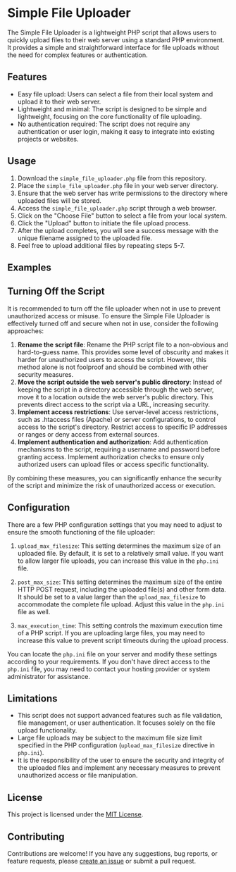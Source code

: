 # Simple File Uploader

The Simple File Uploader is a lightweight PHP script that allows users to quickly upload files to their web server using a standard PHP environment. It provides a simple and straightforward interface for file uploads without the need for complex features or authentication.

## Features

- Easy file upload: Users can select a file from their local system and upload it to their web server.
- Lightweight and minimal: The script is designed to be simple and lightweight, focusing on the core functionality of file uploading.
- No authentication required: The script does not require any authentication or user login, making it easy to integrate into existing projects or websites.

## Usage

1. Download the `simple_file_uploader.php` file from this repository.
2. Place the `simple_file_uploader.php` file in your web server directory.
3. Ensure that the web server has write permissions to the directory where uploaded files will be stored.
4. Access the `simple_file_uploader.php` script through a web browser.
5. Click on the "Choose File" button to select a file from your local system.
6. Click the "Upload" button to initiate the file upload process.
7. After the upload completes, you will see a success message with the unique filename assigned to the uploaded file.
8. Feel free to upload additional files by repeating steps 5-7.

## Examples



## Turning Off the Script

It is recommended to turn off the file uploader when not in use to prevent unauthorized access or misuse.
To ensure the Simple File Uploader is effectively turned off and secure when not in use, consider the following approaches:

1. **Rename the script file**: Rename the PHP script file to a non-obvious and hard-to-guess name. This provides some level of obscurity and makes it harder for unauthorized users to access the script. However, this method alone is not foolproof and should be combined with other security measures.
2. **Move the script outside the web server's public directory**: Instead of keeping the script in a directory accessible through the web server, move it to a location outside the web server's public directory. This prevents direct access to the script via a URL, increasing security.
3. **Implement access restrictions**: Use server-level access restrictions, such as .htaccess files (Apache) or server configurations, to control access to the script's directory. Restrict access to specific IP addresses or ranges or deny access from external sources.
4. **Implement authentication and authorization**: Add authentication mechanisms to the script, requiring a username and password before granting access. Implement authorization checks to ensure only authorized users can upload files or access specific functionality.

By combining these measures, you can significantly enhance the security of the script and minimize the risk of unauthorized access or execution.


## Configuration

There are a few PHP configuration settings that you may need to adjust to ensure the smooth functioning of the file uploader:

1. `upload_max_filesize`: This setting determines the maximum size of an uploaded file. By default, it is set to a relatively small value. If you want to allow larger file uploads, you can increase this value in the `php.ini` file.

2. `post_max_size`: This setting determines the maximum size of the entire HTTP POST request, including the uploaded file(s) and other form data. It should be set to a value larger than the `upload_max_filesize` to accommodate the complete file upload. Adjust this value in the `php.ini` file as well.

3. `max_execution_time`: This setting controls the maximum execution time of a PHP script. If you are uploading large files, you may need to increase this value to prevent script timeouts during the upload process.

You can locate the `php.ini` file on your server and modify these settings according to your requirements. If you don't have direct access to the `php.ini` file, you may need to contact your hosting provider or system administrator for assistance.

## Limitations

- This script does not support advanced features such as file validation, file management, or user authentication. It focuses solely on the file upload functionality.
- Large file uploads may be subject to the maximum file size limit specified in the PHP configuration (`upload_max_filesize` directive in `php.ini`).
- It is the responsibility of the user to ensure the security and integrity of the uploaded files and implement any necessary measures to prevent unauthorized access or file manipulation.

## License

This project is licensed under the [MIT License](LICENSE).

## Contributing

Contributions are welcome! If you have any suggestions, bug reports, or feature requests, please [create an issue](https://github.com/your-username/simple-file-uploader-php/issues) or submit a pull request.
